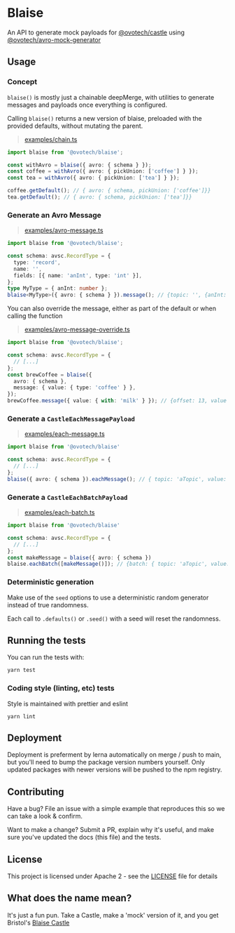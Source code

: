 # Blaise

An API to generate mock payloads for [@ovotech/castle](https://npmjs.com/@ovotech/castle) using [@ovotech/avro-mock-generator](https://npmjs.com/@ovotech/avro-mock-generator)

## Usage

### Concept

`blaise()` is mostly just a chainable deepMerge, with utilities to generate messages and payloads once everything is configured.

Calling `blaise()` returns a new version of blaise, preloaded with the provided defaults, without mutating the parent.

> [examples/chain.ts](examples/chain.ts)

```typescript
import blaise from '@ovotech/blaise';

const withAvro = blaise({ avro: { schema } });
const coffee = withAvro({ avro: { pickUnion: ['coffee'] } });
const tea = withAvro({ avro: { pickUnion: ['tea'] } });

coffee.getDefault(); // { avro: { schema, pickUnion: ['coffee']}}
tea.getDefault(); // { avro: { schema, pickUnion: ['tea']}}
```

### Generate an Avro Message

> [examples/avro-message.ts](examples/avro-message.ts)

```typescript
import blaise from '@ovotech/blaise';

const schema: avsc.RecordType = {
  type: 'record',
  name: '',
  fields: [{ name: 'anInt', type: 'int' }],
};
type MyType = { anInt: number };
blaise<MyType>({ avro: { schema } }).message(); // {topic: '', {anInt: 32}, [...]}
```

You can also override the message, either as part of the default or when calling the function

> [examples/avro-message-override.ts](examples/avro-message-override.ts)

```typescript
import blaise from '@ovotech/blaise';

const schema: avsc.RecordType = {
  // [...]
};
const brewCoffee = blaise({
  avro: { schema },
  message: { value: { type: 'coffee' } },
});
brewCoffee.message({ value: { with: 'milk' } }); // {offset: 13, value {type: 'coffee', with: 'milk'}, [...]}
```

### Generate a `CastleEachMessagePayload`

> [examples/each-message.ts](examples/each-message.ts)

```typescript
import blaise from '@ovotech/blaise'

const schema: avsc.RecordType = {
  // [...]
};
blaise({ avro: { schema }).eachMessage(); // { topic: 'aTopic', value: {} [...]}

```

### Generate a `CastleEachBatchPayload`

> [examples/each-batch.ts](examples/each-batch.ts)

```typescript
import blaise from '@ovotech/blaise'

const schema: avsc.RecordType = {
  // [...]
};
const makeMessage = blaise({ avro: { schema })
blaise.eachBatch([makeMessage()]); // {batch: { topic: 'aTopic', value: {} }[...]}

```

### Deterministic generation

Make use of the `seed` options to use a deterministic random generator instead of true randomness.

Each call to `.defaults()` or `.seed()` with a seed will reset the randomness.

## Running the tests

You can run the tests with:

```bash
yarn test
```

### Coding style (linting, etc) tests

Style is maintained with prettier and eslint

```
yarn lint
```

## Deployment

Deployment is preferment by lerna automatically on merge / push to main, but you'll need to bump the package version numbers yourself. Only updated packages with newer versions will be pushed to the npm registry.

## Contributing

Have a bug? File an issue with a simple example that reproduces this so we can take a look & confirm.

Want to make a change? Submit a PR, explain why it's useful, and make sure you've updated the docs (this file) and the tests.

## License

This project is licensed under Apache 2 - see the [LICENSE](LICENSE) file for details

## What does the name mean?

It's just a fun pun. Take a Castle, make a 'mock' version of it, and you get Bristol's [Blaise Castle](https://en.wikipedia.org/wiki/Blaise_Castle_Estate)
